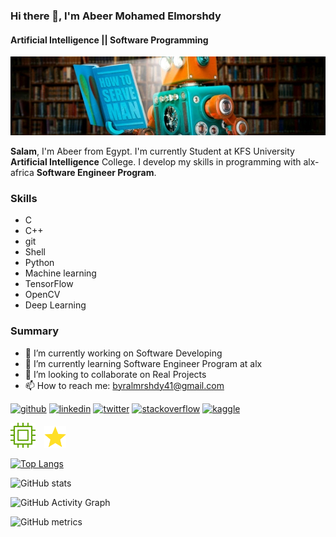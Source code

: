 ### Hi there 👋, I'm Abeer Mohamed Elmorshdy
#### Artificial Intelligence || Software Programming 
![Artificial Intelligence || Software Programming ](https://github.com/Abeermorshdy/Abeermorshdy/blob/main/AI.jpeg)

**Salam**, I'm Abeer from Egypt. I'm currently Student at KFS University **Artificial Intelligence** College. I develop my skills in programming with alx-africa **Software Engineer Program**.
### Skills
- C 
- C++ 
- git 
- Shell 
- Python 
- Machine learning 
- TensorFlow 
- OpenCV 
- Deep Learning 

### Summary
- 🔭 I’m currently working on Software Developing 
- 🌱 I’m currently learning Software Engineer Program at alx 
- 👯 I’m looking to collaborate on Real Projects 
- 📫 How to reach me: byralmrshdy41@gmail.com 


[<img src='https://cdn.jsdelivr.net/npm/simple-icons@3.0.1/icons/github.svg' alt='github' height='40'>](https://github.com/Abeermorshdy)  [<img src='https://cdn.jsdelivr.net/npm/simple-icons@3.0.1/icons/linkedin.svg' alt='linkedin' height='40'>](https://www.linkedin.com/in/https://www.linkedin.com/in/abeer-mohamed-elmorshdy//)  [<img src='https://cdn.jsdelivr.net/npm/simple-icons@3.0.1/icons/twitter.svg' alt='twitter' height='40'>](https://twitter.com/AbeerElmorshdy)  [<img src='https://cdn.jsdelivr.net/npm/simple-icons@3.0.1/icons/stackoverflow.svg' alt='stackoverflow' height='40'>](https://stackoverflow.com/users/15694781)  [<img src='https://cdn.jsdelivr.net/npm/simple-icons@3.0.1/icons/kaggle.svg' alt='kaggle' height='40'>](https://www.kaggle.com/abeerelmorshedy)  

<a href='https://docs.github.com/en/developers'><img src='https://raw.githubusercontent.com/acervenky/animated-github-badges/master/assets/devbadge.gif' width='40' height='40'></a> <a href='https://stars.github.com/'><img src='https://raw.githubusercontent.com/acervenky/animated-github-badges/master/assets/starbadge.gif' width='35' height='35'></a> 

[![Top Langs](https://github-readme-stats.vercel.app/api/top-langs/?username=Abeermorshdy)](https://github.com/anuraghazra/github-readme-stats)

![GitHub stats](https://github-readme-stats.vercel.app/api?username=Abeermorshdy&show_icons=true)  

![GitHub Activity Graph](https://activity-graph.herokuapp.com/graph?username=Abeermorshdy)  

![GitHub metrics](https://metrics.lecoq.io/Abeermorshdy)  

